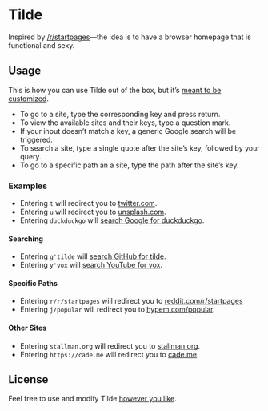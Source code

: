 # Tilde

Inspired by [/r/startpages](https://www.reddit.com/r/startpages)&mdash;the idea
is to have a browser homepage that is functional and sexy.

## Usage

This is how you can use Tilde out of the box, but it&rsquo;s
[meant to be customized](index.html).

- To go to a site, type the corresponding key and press return.
- To view the available sites and their keys, type a question mark.
- If your input doesn&rsquo;t match a key, a generic Google search will be
  triggered.
- To search a site, type a single quote after the site&rsquo;s key, followed by
  your query.
- To go to a specific path an a site, type the path after the site&rsquo;s key.

### Examples

- Entering `t` will redirect you to [twitter.com](https://twitter.com/home).
- Entering `u` will redirect you to [unsplash.com](https://unsplash.com/images).
- Entering `duckduckgo` will
  [search Google for duckduckgo](https://www.google.com/search?q=duckduckgo).

#### Searching

- Entering `g'tilde` will
  [search GitHub for tilde](https://github.com/search?q=tilde).
- Entering `y'vox` will
  [search YouTube for vox](https://www.youtube.com/results?search_query=vox).

#### Specific Paths

- Entering `r/r/startpages` will redirect you to
  [reddit.com/r/startpages](https://www.reddit.com/r/startpages)
- Entering `j/popular` will redirect you to
  [hypem.com/popular](http://hypem.com/popular).

#### Other Sites

- Entering `stallman.org` will redirect you to
  [stallman.org](http://stallman.org/).
- Entering `https://cade.me` will redirect you to [cade.me](https://cade.me).

## License

Feel free to use and modify Tilde [however you like](LICENSE).
